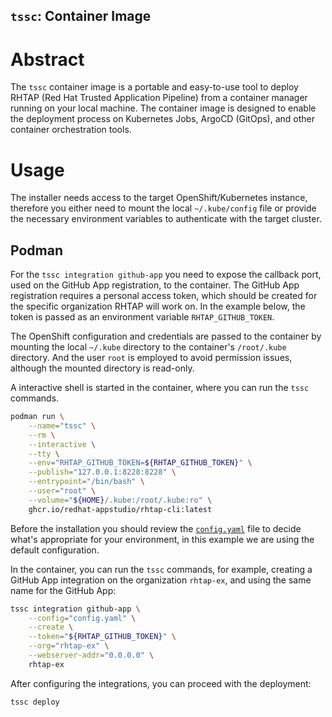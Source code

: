 `tssc`: Container Image
----------------------------

# Abstract

The `tssc` container image is a portable and easy-to-use tool to deploy RHTAP (Red Hat Trusted Application Pipeline) from a container manager running on your local machine. The container image is designed to enable the deployment process on Kubernetes Jobs, ArgoCD (GitOps), and other container orchestration tools.


# Usage

The installer needs access to the target OpenShift/Kubernetes instance, therefore you either need to mount the local `~/.kube/config` file or provide the necessary environment variables to authenticate with the target cluster.

## Podman

For the `tssc integration github-app` you need to expose the callback port, used on the GitHub App registration, to the container. The GitHub App registration requires a personal access token, which should be created for the specific organization RHTAP will work on. In the example below, the token is passed as an environment variable `RHTAP_GITHUB_TOKEN`.

The OpenShift configuration and credentials are passed to the container by mounting the local `~/.kube` directory to the container's `/root/.kube` directory. And the user `root` is employed to avoid permission issues, although the mounted directory is read-only.

A interactive shell is started in the container, where you can run the `tssc` commands.

```bash
podman run \
    --name="tssc" \
    --rm \
    --interactive \
    --tty \
    --env="RHTAP_GITHUB_TOKEN=${RHTAP_GITHUB_TOKEN}" \
    --publish="127.0.0.1:8228:8228" \
    --entrypoint="/bin/bash" \
    --user="root" \
    --volume="${HOME}/.kube:/root/.kube:ro" \
    ghcr.io/redhat-appstudio/rhtap-cli:latest
```

Before the installation you should review the [`config.yaml`](../README.md#configuration) file to decide what's appropriate for your environment, in this example we are using the default configuration.

In the container, you can run the `tssc` commands, for example, creating a GitHub App integration on the organization `rhtap-ex`, and using the same name for the GitHub App:

```bash
tssc integration github-app \
    --config="config.yaml" \
    --create \
    --token="${RHTAP_GITHUB_TOKEN}" \
    --org="rhtap-ex" \
    --webserver-addr="0.0.0.0" \
    rhtap-ex
```

After configuring the integrations, you can proceed with the deployment:

```bash
tssc deploy
```

